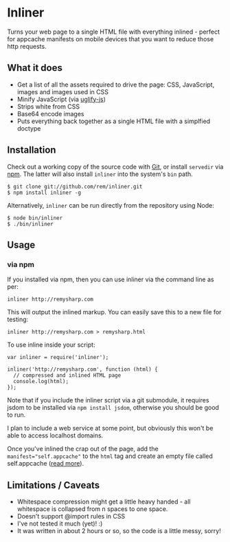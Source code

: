 # Inliner

Turns your web page to a single HTML file with everything inlined - perfect for appcache manifests on mobile devices that you want to reduce those http requests.

## What it does

- Get a list of all the assets required to drive the page: CSS, JavaScript, images and images used in CSS
- Minify JavaScript (via [uglify-js](https://github.com/mishoo/UglifyJS "mishoo/UglifyJS - GitHub"))
- Strips white from CSS
- Base64 encode images
- Puts everything back together as a single HTML file with a simplfied doctype

## Installation

Check out a working copy of the source code with [Git](http://git-scm.com), or install `servedir` via [npm](http://npmjs.org). The latter will also install `inliner` into the system's `bin` path.

    $ git clone git://github.com/rem/inliner.git
    $ npm install inliner -g

Alternatively, `inliner` can be run directly from the repository using Node:

    $ node bin/inliner
    $ ./bin/inliner

## Usage

### via npm

If you installed via npm, then you can use inliner via the command line as per:

    inliner http://remysharp.com

This will output the inlined markup.  You can easily save this to a new file for testing:

    inliner http://remysharp.com > remysharp.html

To use inline inside your script:

    var inliner = require('inliner');

    inliner('http://remysharp.com', function (html) {
      // compressed and inlined HTML page
      console.log(html);
    });

Note that if you include the inliner script via a git submodule, it requires jsdom to be installed via `npm install jsdom`, otherwise you should be good to run.

I plan to include a web service at some point, but obviously this won't be able to access localhost domains.

Once you've inlined the crap out of the page, add the `manifest="self.appcache"` to the `html` tag and create an empty file called self.appcache ([read more](http://remysharp.com/2011/01/31/simple-offline-application/)).

## Limitations / Caveats

- Whitespace compression might get a little heavy handed - all whitespace is collapsed from n spaces to one space.
- Doesn't support @import rules in CSS
- I've not tested it much (yet)! :)
- It was written in about 2 hours or so, so the code is a little messy, sorry!